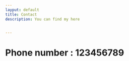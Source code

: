 ```yaml
---
layput: default
title: Contact
description: You can find my here


---
```


# Phone number : 123456789